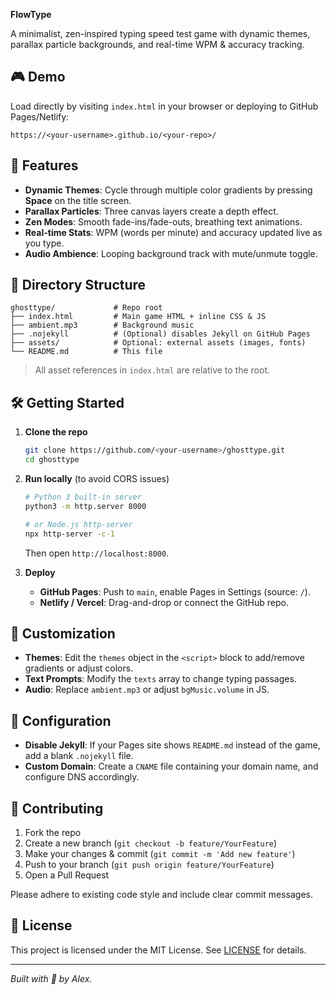 **FlowType**

A minimalist, zen-inspired typing speed test game with dynamic themes, parallax particle backgrounds, and real-time WPM & accuracy tracking.

## 🎮 Demo

Load directly by visiting `index.html` in your browser or deploying to GitHub Pages/Netlify:

```
https://<your-username>.github.io/<your-repo>/
```

## 🚀 Features

* **Dynamic Themes**: Cycle through multiple color gradients by pressing **Space** on the title screen.
* **Parallax Particles**: Three canvas layers create a depth effect.
* **Zen Modes**: Smooth fade-ins/fade-outs, breathing text animations.
* **Real-time Stats**: WPM (words per minute) and accuracy updated live as you type.
* **Audio Ambience**: Looping background track with mute/unmute toggle.

## 📁 Directory Structure

```
ghosttype/             # Repo root
├── index.html         # Main game HTML + inline CSS & JS
├── ambient.mp3        # Background music
├── .nojekyll          # (Optional) disables Jekyll on GitHub Pages
├── assets/            # Optional: external assets (images, fonts)
└── README.md          # This file
```

> All asset references in `index.html` are relative to the root.

## 🛠️ Getting Started

1. **Clone the repo**

   ```bash
   git clone https://github.com/<your-username>/ghosttype.git
   cd ghosttype
   ```

2. **Run locally** (to avoid CORS issues)

   ```bash
   # Python 3 built-in server
   python3 -m http.server 8000

   # or Node.js http-server
   npx http-server -c-1
   ```

   Then open `http://localhost:8000`.

3. **Deploy**

   * **GitHub Pages**: Push to `main`, enable Pages in Settings (source: `/`).
   * **Netlify / Vercel**: Drag-and-drop or connect the GitHub repo.

## 🎨 Customization

* **Themes**: Edit the `themes` object in the `<script>` block to add/remove gradients or adjust colors.
* **Text Prompts**: Modify the `texts` array to change typing passages.
* **Audio**: Replace `ambient.mp3` or adjust `bgMusic.volume` in JS.

## 🔧 Configuration

* **Disable Jekyll**: If your Pages site shows `README.md` instead of the game, add a blank `.nojekyll` file.
* **Custom Domain**: Create a `CNAME` file containing your domain name, and configure DNS accordingly.

## 🤝 Contributing

1. Fork the repo
2. Create a new branch (`git checkout -b feature/YourFeature`)
3. Make your changes & commit (`git commit -m 'Add new feature'`)
4. Push to your branch (`git push origin feature/YourFeature`)
5. Open a Pull Request

Please adhere to existing code style and include clear commit messages.

## 📄 License

This project is licensed under the MIT License. See [LICENSE](LICENSE) for details.

---

*Built with 💜 by Alex.*
